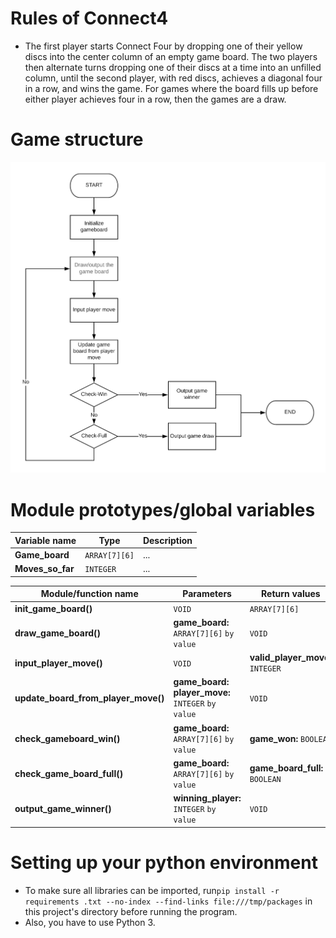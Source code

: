 # Rules of Connect4

- The first player starts Connect Four by dropping one of their yellow discs
 into the center column of an empty game board. The two players then alternate turns dropping one of their discs at a time into an unfilled column, until the second player, with red discs, achieves a diagonal four in a row, and wins the game. For games where the board fills up before either player achieves four in a row, then the games are a draw.

# Game structure

![flowchart](res/flowchart_guide.png)

# Module prototypes/global variables

| **Variable name** | **Type** | **Description** |
| --- | --- | --- |
| **Game\_board** | `ARRAY[7][6]` | ...|
| **Moves\_so\_far** | `INTEGER` | ...|

| **Module/function name** | **Parameters** | **Return values** | **Description** |
| --- | --- | --- | --- |
| **init\_game\_board()** | `VOID` | `ARRAY[7][6]` | ...|
| **draw\_game\_board()** | **game\_board:** `ARRAY[7][6]` `by value` | `VOID` | ...|
| **input\_player\_move()** | `VOID` | **valid\_player\_move:** `INTEGER` | ...|
| **update\_board\_from\_player\_move()** | **game\_board:** **player\_move:** `INTEGER` `by value` | `VOID` | ...|
| **check\_gameboard\_win()** | **game\_board:** `ARRAY[7][6]` `by value` | **game\_won:** `BOOLEAN` | ...|
| **check\_game\_board\_full()** | **game\_board:** `ARRAY[7][6]` `by value` | **game\_board\_full:** `BOOLEAN` | ...|
| **output\_game\_winner()** | **winning\_player:** `INTEGER` `by value` | `VOID` | ...|

# Setting up your python environment
- To make sure all libraries can be imported, run`pip install -r requirements
.txt --no-index --find-links file:///tmp/packages` in this project's directory
  before running the program.
 - Also, you have to use Python 3.
